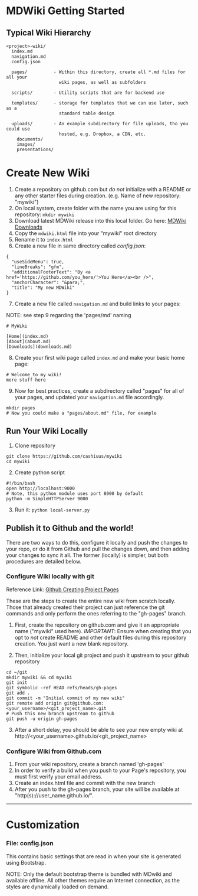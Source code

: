 MDWiki Getting Started
======================

## Typical Wiki Hierarchy
```
<project>-wiki/
  index.md
  navigation.md
  config.json

  pages/          - Within this directory, create all *.md files for all your
                    wiki pages, as well as subfolders

  scripts/        - Utility scripts that are for backend use

  templates/      - storage for templates that we can use later, such as a
                    standard table design

  uploads/        - An example subdirectory for file uploads, tho you could use
                    hosted, e.g. Dropbox, a CDN, etc.
    documents/
    images/
    presentations/

```




# Create New Wiki

  1. Create a repository on github.com but *do not* initialize with a README or any other starter files during creation. (e.g. Name of new repository: "mywiki")
  2. On local system, create folder with the name you are using for this repository: `mkdir mywiki`
  3. Download latest MDWiki release into this local folder. Go here: [MDWiki Downloads](https://github.com/Dynalon/mdwiki/releases)
  4. Copy the `mdwiki.html` file into your "mywiki" root directory
  5. Rename it to `index.html`
  6. Create a new file in same directory called *config.json*:
  ```
{
    "useSideMenu": true,
    "lineBreaks": "gfm",
    "additionalFooterText": "By <a href='https://github.com/you_here/'>You Here</a><br />",
    "anchorCharacter": "&para;",
    "title": "My new MDWiki"
}
  ```

  7. Create a new file called `navigation.md` and build links to your pages:

  NOTE: see step 9 regarding the 'pages/<file>md' naming
  ```
  # MyWiki

  [Home](index.md)
  [About](about.md)
  [Downloads](downloads.md)
  ```

  8. Create your first wiki page called `index.md` and make your basic home page:
  ```
  # Welcome to my wiki!
  more stuff here
  ```

  9. Now for best practices, create a subdirectory called "pages" for all of your pages, and updated your `navigation.md` file accordingly.
  ```
  mkdir pages
  # Now you could make a "pages/about.md" file, for example
  ```



## Run Your Wiki Locally

  1. Clone repository
  ```
  git clone https://github.com/cashiuus/mywiki
  cd mywiki
  ```

  2. Create python script
  ```
  #!/bin/bash
  open http://localhost:9000
  # Note, this python module uses port 8000 by default
  python -m SimpleHTTPServer 9000
  ```
  3. Run it:   `python local-server.py`





## Publish it to Github and the world!
There are two ways to do this, configure it locally and push the changes to your repo, or do it from Github and pull the changes down, and then adding your changes to sync it all. The former (locally) is simpler, but both procedures are detailed below.

### Configure Wiki locally with git

Reference Link: [Github Creating Project Pages](https://help.github.com/articles/creating-project-pages-manually/)


These are the steps to create the entire new wiki from scratch locally. Those that already created their project can just reference the git commands and only perform the ones referring to the "gh-pages" branch.


  1. First, create the repository on github.com and give it an appropriate name ("mywiki" used here). *IMPORTANT*: Ensure when creating that you opt to *not* create README and other default files during this repository creation. You just want a new blank repository.

  2. Then, initialize your local git project and push it upstream to your github repository
```
cd ~/git
mkdir mywiki && cd mywiki
git init
git symbolic -ref HEAD refs/heads/gh-pages
git add .
git commit -m "Initial commit of my new wiki"
git remote add origin git@github.com:<your_username>/<git_project_name>.git
# Push this new branch upstream to github
git push -u origin gh-pages
```

  3. After a short delay, you should be able to see your new empty wiki at http://<your_username>.github.io/<git_project_name>





### Configure Wiki from Github.com
  1. From your wiki repository, create a branch named 'gh-pages'
  2. In order to verify a build when you push to your Page's repository, you must first verify your email address.
  3. Create an index.html file and commit with the new branch
  4. After you push to the gh-pages branch, your site will be available at "http(s)://user_name.github.io/<projectname>".







- - - -
# Customization

### File: config.json
This contains basic settings that are read in when your site is generated using Bootstrap.

NOTE: Only the default bootstrap theme is bundled with MDwiki and available offline. All other themes require an Internet connection, as the styles are dynamically loaded on demand.


